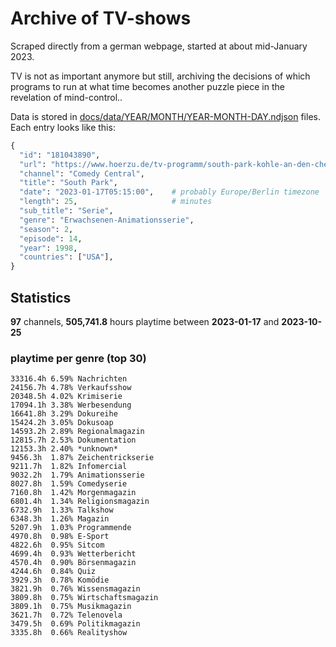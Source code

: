 # Archive of TV-shows

Scraped directly from a german webpage, started at about mid-January 2023.

TV is not as important anymore but still, archiving the decisions of which programs to run at what time
becomes another puzzle piece in the revelation of mind-control.. 

Data is stored in [docs/data/YEAR/MONTH/YEAR-MONTH-DAY.ndjson](docs/data/) files. 
Each entry looks like this:

```python
{
  "id": "181043890", 
  "url": "https://www.hoerzu.de/tv-programm/south-park-kohle-an-den-chefkoch/bid_181043890/", 
  "channel": "Comedy Central", 
  "title": "South Park", 
  "date": "2023-01-17T05:15:00",    # probably Europe/Berlin timezone 
  "length": 25,                     # minutes 
  "sub_title": "Serie", 
  "genre": "Erwachsenen-Animationsserie", 
  "season": 2, 
  "episode": 14, 
  "year": 1998, 
  "countries": ["USA"],
}
```

## Statistics

**97** channels, **505,741.8** hours playtime between **2023-01-17** and **2023-10-25**


### playtime per genre (top 30)

    33316.4h 6.59% Nachrichten
    24156.7h 4.78% Verkaufsshow
    20348.5h 4.02% Krimiserie
    17094.1h 3.38% Werbesendung
    16641.8h 3.29% Dokureihe
    15424.2h 3.05% Dokusoap
    14593.2h 2.89% Regionalmagazin
    12815.7h 2.53% Dokumentation
    12153.3h 2.40% *unknown*
    9456.3h  1.87% Zeichentrickserie
    9211.7h  1.82% Infomercial
    9032.2h  1.79% Animationsserie
    8027.8h  1.59% Comedyserie
    7160.8h  1.42% Morgenmagazin
    6801.4h  1.34% Religionsmagazin
    6732.9h  1.33% Talkshow
    6348.3h  1.26% Magazin
    5207.9h  1.03% Programmende
    4970.8h  0.98% E-Sport
    4822.6h  0.95% Sitcom
    4699.4h  0.93% Wetterbericht
    4570.4h  0.90% Börsenmagazin
    4244.6h  0.84% Quiz
    3929.3h  0.78% Komödie
    3821.9h  0.76% Wissensmagazin
    3809.8h  0.75% Wirtschaftsmagazin
    3809.1h  0.75% Musikmagazin
    3621.7h  0.72% Telenovela
    3479.5h  0.69% Politikmagazin
    3335.8h  0.66% Realityshow
